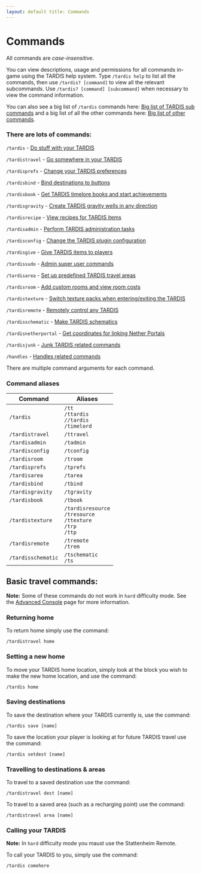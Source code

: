 ```yaml
---
layout: default title: Commands
---
```


# Commands

All commands are _case-insensitive_.

You can view descriptions, usage and permissions for all commands in-game using the TARDIS help system.
Type `/tardis help` to list all the commands, then use `/tardis? [command]` to view all the relevant subcommands.
Use `/tardis? [command] [subcommand]` when necessary to view the command information.

You can also see a big list of `/tardis` commands here: [Big list of TARDIS sub commands](tardis-commands-table.html) 
and a big list of all the other commands here: [Big list of other commands](other-commands.html).

### There are lots of commands:

`/tardis` - [Do stuff with your TARDIS](tardis-commands.html)

`/tardistravel` - [Go somewhere in your TARDIS](travel-commands.html)

`/tardisprefs` - [Change your TARDIS preferences](player-preferences.html)

`/tardisbind` - [Bind destinations to buttons](bind-commands.html)

`/tardisbook` - [Get TARDIS timelore books and start achievements](books.html)

`/tardisgravity` - [Create TARDIS gravity wells in any direction](gravity-wells.html)

`/tardisrecipe` - [View recipes for TARDIS items](recipe-commands.html)

`/tardisadmin` - [Perform TARDIS administration tasks](admin-commands.html)

`/tardisconfig` - [Change the TARDIS plugin configuration](config-commands.html)

`/tardisgive` - [Give TARDIS items to players](give-commands.html)

`/tardissudo` - [Admin super user commands](sudo-commands.html)

`/tardisarea` - [Set up predefined TARDIS travel areas](area-commands.html)

`/tardisroom` - [Add custom rooms and view room costs](custom-rooms.html)

`/tardistexture` - [Switch texture packs when entering/exiting the TARDIS](texture-commands.html)

`/tardisremote` - [Remotely control any TARDIS](remote-commands.html)

`/tardisschematic` - [Make TARDIS schematics](schematic-commands.html)

`/tardisnetherportal` - [Get coordinates for linking Nether Portals](netherportal-command.html)

`/tardisjunk` - [Junk TARDIS related commands](junk-tardis.html)

`/handles` - [Handles related commands](handles.html)

There are multiple command arguments for each command.

### Command aliases

| Command            | Aliases                                                              |
|--------------------|----------------------------------------------------------------------|
| `/tardis`          | `/tt`<br>`/ttardis`<br>`//tardis`<br>`/timelord`                     |
| `/tardistravel`    | `/ttravel`                                                           |
| `/tardisadmin`     | `/tadmin`                                                            |
| `/tardisconfig`    | `/tconfig`                                                           |
| `/tardisroom`      | `/troom`                                                             |
| `/tardisprefs`     | `/tprefs`                                                            |
| `/tardisarea`      | `/tarea`                                                             |
| `/tardisbind`      | `/tbind`                                                             |
| `/tardisgravity`   | `/tgravity`                                                          |
| `/tardisbook`      | `/tbook`                                                             |
| `/tardistexture`   | `/tardisresource`<br>`/tresource`<br>`/ttexture`<br>`/trp`<br>`/ttp` |
| `/tardisremote`    | `/tremote`<br>`/trem`                                                |
| `/tardisschematic` | `/tschematic`<br>`/ts`                                               |

## Basic travel commands:

**Note:** Some of these commands do not work in `hard` difficulty mode. See
the [Advanced Console](advanced-console.html) page for more information.

### Returning home

To return home simply use the command:

    /tardistravel home

### Setting a new home

To move your TARDIS home location, simply look at the block you wish to make the new home location, and use the command:

    /tardis home

### Saving destinations

To save the destination where your TARDIS currently is, use the command:

    /tardis save [name]

To save the location your player is looking at for future TARDIS travel use the command:

    /tardis setdest [name]

### Travelling to destinations & areas

To travel to a saved destination use the command:

    /tardistravel dest [name]

To travel to a saved area (such as a recharging point) use the command:

    /tardistravel area [name]

### Calling your TARDIS

**Note:** In `hard` difficulty mode you maust use the Stattenheim Remote.

To call your TARDIS to you, simply use the command:

    /tardis comehere
